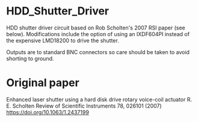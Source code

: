 # HDD_Shutter_Driver

HDD shutter driver circuit based on Rob Scholten's 2007 RSI paper (see below). Modifications include the option of using an IXDF604PI instead of the expensive LMD18200 to drive the shutter. 

Outputs are to standard BNC connectors so care should be taken to avoid shorting to ground. 

# Original paper
Enhanced laser shutter using a hard disk drive rotary voice-coil actuator
R. E. Scholten
Review of Scientific Instruments 78, 026101 (2007)
https://doi.org/10.1063/1.2437199
